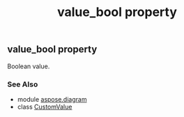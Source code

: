 ﻿---
title: value_bool property
second_title: Aspose.Diagram for Python via .NET API References
description: 
type: docs
weight: 30
url: /python-net/aspose.diagram/customvalue/value_bool/
is_root: false
---

## value_bool property


Boolean value.

### See Also
* module [aspose.diagram](../../)
* class [CustomValue](/diagram/python-net/aspose.diagram/customvalue)
